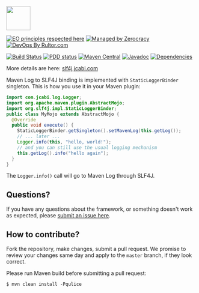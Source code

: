 <img src="http://img.jcabi.com/logo-square.svg" width="64px" height="64px" />

[![EO principles respected here](http://www.elegantobjects.org/badge.svg)](http://www.elegantobjects.org)
[![Managed by Zerocracy](https://www.0crat.com/badge/C3RUBL5H9.svg)](https://www.0crat.com/p/C3RUBL5H9)
[![DevOps By Rultor.com](http://www.rultor.com/b/jcabi/jcabi-maven-slf4j)](http://www.rultor.com/p/jcabi/jcabi-maven-slf4j)

[![Build Status](https://travis-ci.org/jcabi/jcabi-maven-slf4j.svg?branch=master)](https://travis-ci.org/jcabi/jcabi-maven-slf4j)
[![PDD status](http://www.0pdd.com/svg?name=jcabi/jcabi-maven-slf4j)](http://www.0pdd.com/p?name=jcabi/jcabi-maven-slf4j)
[![Maven Central](https://maven-badges.herokuapp.com/maven-central/com.jcabi/jcabi-maven-slf4j/badge.svg)](https://maven-badges.herokuapp.com/maven-central/com.jcabi/jcabi-maven-slf4j)
[![Javadoc](https://javadoc.io/badge/com.jcabi/jcabi-maven-slf4j.svg)](http://www.javadoc.io/doc/com.jcabi/jcabi-maven-slf4j)
[![Dependencies](https://www.versioneye.com/user/projects/561ac397a193340f2f0011c0/badge.svg?style=flat)](https://www.versioneye.com/user/projects/561ac397a193340f2f0011c0)

More details are here: [slf4j.jcabi.com](http://slf4j.jcabi.com/index.html)

Maven Log to SLF4J binding is implemented with
`StaticLoggerBinder` singleton. This is how you use it in your Maven plugin:

```java
import com.jcabi.log.Logger;
import org.apache.maven.plugin.AbstractMojo;
import org.slf4j.impl.StaticLoggerBinder;
public class MyMojo extends AbstractMojo {
  @Override
  public void execute() {
    StaticLoggerBinder.getSingleton().setMavenLog(this.getLog());
    // ... later ...
    Logger.info(this, "hello, world!");
    // and you can still use the usual logging mechanism
    this.getLog().info("hello again");
  }
}
```

The `Logger.info()` call will go to Maven Log through SLF4J.

## Questions?

If you have any questions about the framework, or something doesn't work as expected,
please [submit an issue here](https://github.com/jcabi/jcabi-maven-slf4j/issues/new).

## How to contribute?

Fork the repository, make changes, submit a pull request.
We promise to review your changes same day and apply to
the `master` branch, if they look correct.

Please run Maven build before submitting a pull request:

```
$ mvn clean install -Pqulice
```
